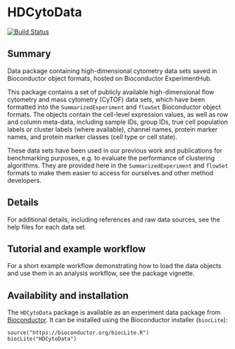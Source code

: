 # HDCytoData

[![Build Status](https://travis-ci.org/lmweber/HDCytoData.svg?branch=master)](https://travis-ci.org/lmweber/HDCytoData)


## Summary

Data package containing high-dimensional cytometry data sets saved in Bioconductor object formats, hosted on Bioconductor ExperimentHub.

This package contains a set of publicly available high-dimensional flow cytometry and mass cytometry (CyTOF) data sets, which have been formatted into the `SummarizedExperiment` and `flowSet` Bioconductor object formats. The objects contain the cell-level expression values, as well as row and column meta-data, including sample IDs, group IDs, true cell population labels or cluster labels (where available), channel names, protein marker names, and protein marker classes (cell type or cell state).

These data sets have been used in our previous work and publications for benchmarking purposes, e.g. to evaluate the performance of clustering algorithms. They are provided here in the `SummarizedExperiment` and `flowSet` formats to make them easier to access for ourselves and other method developers.


## Details

For additional details, including references and raw data sources, see the help files for each data set.


## Tutorial and example workflow

For a short example workflow demonstrating how to load the data objects and use them in an analysis workflow, see the package vignette.


## Availability and installation

The `HDCytoData` package is available as an experiment data package from [Bioconductor](http://bioconductor.org/packages/HDCytoData). It can be installed using the Bioconductor installer (`biocLite`):

```{r}
source("https://bioconductor.org/biocLite.R")
biocLite("HDCytoData")
```


